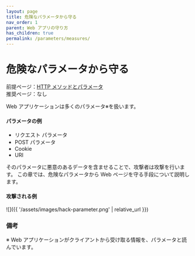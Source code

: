```yaml
---
layout: page
title: 危険なパラメータから守る
nav_order: 1
parent: Web アプリの守り方
has_children: true
permalink: /parameters/measures/
---
```


# 危険なパラメータから守る

前提ページ：[HTTP メソッドとパラメータ](../../webapp/http-method/)  
推奨ページ：なし

Web アプリケーションは多くのパラメータ※を扱います。

#### パラメータの例

- リクエスト パラメータ
- POST パラメータ
- Cookie
- URI

そのパラメータに悪意のあるデータを含ませることで、攻撃者は攻撃を行います。
この章では、危険なパラメータから Web ページを守る手段について説明します。

#### 攻撃される例

![]({{ '/assets/images/hack-parameter.png' | relative_url }})

### 備考

※ Web アプリケーションがクライアントから受け取る情報を、パラメータと読んでいます。
